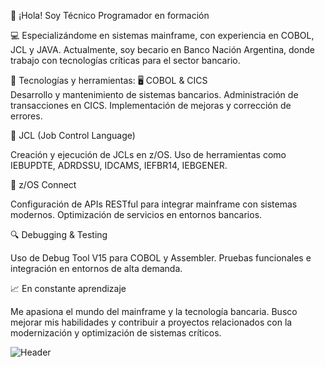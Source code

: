 👋 ¡Hola! Soy Técnico Programador en formación
<br>

💻 Especializándome en sistemas mainframe, con experiencia en COBOL, JCL y JAVA. Actualmente, soy becario en Banco Nación Argentina, donde trabajo con tecnologías críticas para el sector bancario.

🚀 Tecnologías y herramientas:
🖥️ COBOL & CICS
<br>
Desarrollo y mantenimiento de sistemas bancarios.
Administración de transacciones en CICS.
Implementación de mejoras y corrección de errores.
<br>

📡 JCL (Job Control Language)

Creación y ejecución de JCLs en z/OS.
Uso de herramientas como IEBUPDTE, ADRDSSU, IDCAMS, IEFBR14, IEBGENER.
<br>

🔗 z/OS Connect

Configuración de APIs RESTful para integrar mainframe con sistemas modernos.
Optimización de servicios en entornos bancarios.
<br>

🔍 Debugging & Testing

Uso de Debug Tool V15 para COBOL y Assembler.
Pruebas funcionales e integración en entornos de alta demanda.
<br>

📈 En constante aprendizaje
<br>

Me apasiona el mundo del mainframe y la tecnología bancaria. Busco mejorar mis habilidades y contribuir a proyectos relacionados con la modernización y optimización de sistemas críticos.



![Header](./header.png)


